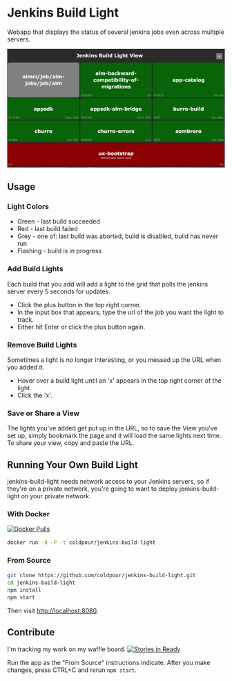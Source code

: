 # Jenkins Build Light

Webapp that displays the status of several jenkins jobs even across multiple servers.

![Screenshot](Screenshot.png)

## Usage

### Light Colors

* Green - last build succeeded
* Red - last build failed
* Grey - one of: last build was aborted, build is disabled, build has never run
* Flashing - build is in progress

### Add Build Lights

Each build that you add will add a light to the grid that polls the jenkins server every 5 seconds for updates.

* Click the plus button in the top right corner.
* In the input box that appears, type the url of the job you want the light to track.
* Either hit Enter or click the plus button again.

### Remove Build Lights

Sometimes a light is no longer interesting, or you messed up the URL when you added it.

* Hover over a build light until an 'x' appears in the top right corner of the light.
* Click the 'x'.

### Save or Share a View

The lights you've added get put up in the URL, so to save the View you've set up, simply bookmark the page and it will load the same lights next time. To share your view, copy and paste the URL.

## Running Your Own Build Light

jenkins-build-light needs network access to your Jenkins servers, so if they're on a private network, you're going to want to deploy jenkins-build-light on your private network.

### With Docker

[![Docker Pulls](https://img.shields.io/docker/pulls/coldpour/jenkins-build-light.svg)](https://hub.docker.com/r/coldpour/jenkins-build-light/)

```bash
docker run -d -P -t coldpour/jenkins-build-light
```

### From Source

```bash
git clone https://github.com/coldpour/jenkins-build-light.git
cd jenkins-build-light
npm install
npm start
```

Then visit [http://localhost:8080](http://localhost:8080).

## Contribute

I'm tracking my work on my waffle board. [![Stories in Ready](https://badge.waffle.io/coldpour/jenkins-build-light.png?label=ready&title=Ready)](https://waffle.io/coldpour/jenkins-build-light)

Run the app as the "From Source" instructions indicate. After you make changes, press CTRL+C and rerun `npm start`.
